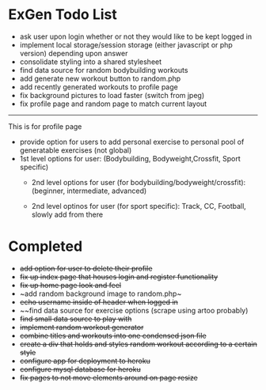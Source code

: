 # ExGen Todo List

- ask user upon login whether or not they would like to be kept logged in
- implement local storage/session storage (either javascript or php version) depending upon answer
- consolidate styling into a shared stylesheet
- find data source for random bodybuilding workouts
- add generate new workout button to random.php
- add recently generated workouts to profile page
- fix background pictures to load faster (switch from jpeg)
- fix profile page and random page to match current layout



---
This is for profile page 
- provide option for users to add personal exercise to personal pool of generatable exercises (not global)
-  1st level options for user:
      (Bodybuilding, Bodyweight,Crossfit, Sport specific)
   - 2nd level options for user (for bodybuilding/bodyweight/crossfit):
      (beginner, intermediate, advanced)

   - 2nd level optinos for user (for sport specific):
       Track, CC, Football, slowly add from there 


# Completed
- ~~add option for user to delete their profile~~
- ~~fix up index page that houses login and register functionality~~
- ~~fix up home page look and feel~~
- ~add random background image to random.php~
- ~~echo username inside of header when logged in~~
- ~~find data source for exercise options (scrape using artoo probably)
- ~~find small data source to play with~~
- ~~implement random workout generator~~
- ~~combine titles and workouts into one condensed json file~~
- ~~create a div that holds and styles random workout according to a certain style~~
- ~~configure app for deployment to heroku~~
- ~~configure mysql database for heroku~~
- ~~fix pages to not move elements around on page resize~~